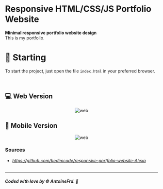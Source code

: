 # **Responsive HTML/CSS/JS Portfolio Website**

**Minimal responsive portfolio website design**<br />
This is my portfolio.

# 🚀 Starting

To start the project, just open the file `index.html` in your preferred browser.<br />

<br />


## 💻 Web Version 
<p align="center">
    <img src="https://github.com/antoinefradin/Reponsive-Blog-Cards-HTML-CSS/blob/main/static/img/Mockup_web.JPG" alt="web"/>
</p>

## 📱 Mobile Version
<p align="center">
    <img src="https://github.com/antoinefradin/Reponsive-Blog-Cards-HTML-CSS/blob/main/static/img/Mockup_mobile.JPG" alt="web"/>
</p>

<!--### Go Futher
 Darklight theme-->

### **Sources** 
- _https://github.com/bedimcode/responsive-portfolio-website-Alexa_ 
  <br />
  <br />
---
##### Coded with love by &#169; AntoineFrd. 💙